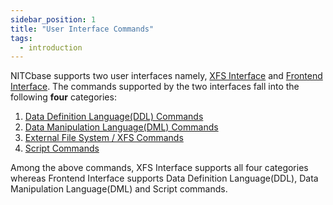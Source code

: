 ```yaml
---
sidebar_position: 1
title: "User Interface Commands"
tags:
  - introduction
---
```


NITCbase supports two user interfaces namely, [XFS Interface](../Misc/XFS%20Interface/introduction.md) and [Frontend Interface](../Design/Frontend.md). The commands supported by the two interfaces fall into the following **four** categories:

1. [Data Definition Language(DDL) Commands ](./ddl.md)
2. [Data Manipulation Language(DML) Commands](./dml.md)
3. [External File System / XFS Commands](./efs.md)
4. [Script Commands](./script-cmds.md)

Among the above commands, XFS Interface supports all four categories whereas Frontend Interface supports Data Definition Language(DDL), Data Manipulation Language(DML) and Script commands.
